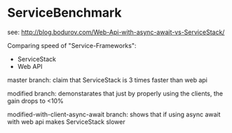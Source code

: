 ServiceBenchmark
================

see: http://blog.bodurov.com/Web-Api-with-async-await-vs-ServiceStack/

Comparing speed of "Service-Frameworks":
- ServiceStack
- Web API

master branch: claim that ServiceStack is 3 times faster than web api

modified branch: demonstarates that just by properly using the clients, the gain drops to <10%

modified-with-client-async-await branch: shows that if using async await with web api makes ServiceStack slower
